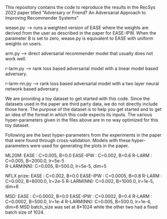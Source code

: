 
This repository contains the code to reproduce the results in the RecSys 2022 paper
titled "Adversary or Friend? An Adversarial Approach to Improving Recommender Systems"


wease.py --> runs a weighted version of EASE where the weights are derived from the user 
as described in the paper for EASE-IPW. When the parameter B is set to zero, wease.py is 
equivalent to EASE with uniform weights on users.

arm.py --> direct adversarial recommender model that usually does not work well.

r-larm.py --> rank loss based adversarial model with a linear model based adversary.

r-larm-nn.py --> rank loss based adversarial model with a two layer neural network based adversary.

We are providing a toy dataset to get started with this code. Since the datasets
used in the paper are third party data, we do not directly include those here.
The purpose of the dataset is to help you get started and to get an idea of the format in
which this code expects its inputs. The various hyper-parameters given in the files above
are in no way optimized for this toy dataset.

Following are the best hyper-parameters from the experiments in the paper that were found
through cross-validation. Models with these hyper-parameters were used for generating the 
plots in the paper.

ML20M:
EASE      : C=0.005, B=0.0
EASE-IPW  : C=0.002, B=0.6
R-LARM    : C=0.005, B=2000.0, lr=5e-5   
R-LARM(NN): C=0.005, B=500.0, lr=5e-5, dim=5

NFLX prize:
EASE      : C=0.002, B=0.0
EASE-IPW  : C=0.0005, B=0.8
R-LARM    : C=0.002, B=8000.0, lr=2e-5
R-LARM(NN): C=0.002, B=1000.0, lr=1e-5, dim=6

MSD:
EASE       : C=0.0002, B=0.0
EASE-IPW   : C=0.0002, B=0.4
R-LARM    :  C=0.0002, B=500.0, lr=1e-4
R-LARM(NN):  C=0.005,  B=500.0, lr=1e-4, dim=6
MSD batch_size was set at 8*1024 while the other two had a fixed batch size of 1024.
